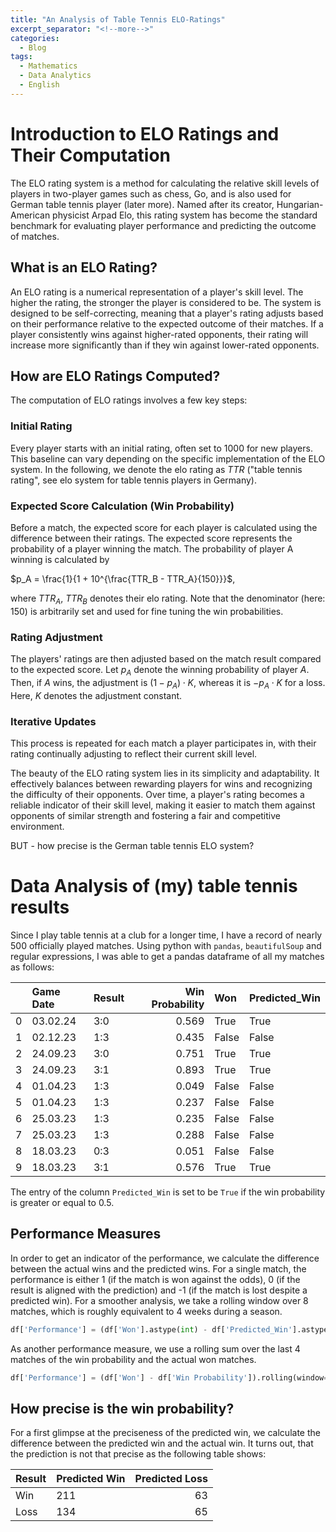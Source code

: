 ```yaml
---
title: "An Analysis of Table Tennis ELO-Ratings"
excerpt_separator: "<!--more-->"
categories:
  - Blog
tags:
  - Mathematics
  - Data Analytics
  - English
---
```


# Introduction to ELO Ratings and Their Computation
The ELO rating system is a method for calculating the relative skill levels of players in two-player games such as chess, Go, and is also used for German table tennis player (later more). Named after its creator, Hungarian-American physicist Arpad Elo, this rating system has become the standard benchmark for evaluating player performance and predicting the outcome of matches.

## What is an ELO Rating?
An ELO rating is a numerical representation of a player's skill level. The higher the rating, the stronger the player is considered to be. The system is designed to be self-correcting, meaning that a player's rating adjusts based on their performance relative to the expected outcome of their matches. If a player consistently wins against higher-rated opponents, their rating will increase more significantly than if they win against lower-rated opponents.

## How are ELO Ratings Computed?
The computation of ELO ratings involves a few key steps:

### Initial Rating
Every player starts with an initial rating, often set to 1000 for new players. This baseline can vary depending on the specific implementation of the ELO system. In the following, we denote the elo rating as $TTR$ ("table tennis rating", see elo system for table tennis players in Germany). 

### Expected Score Calculation (Win Probability)
Before a match, the expected score for each player is calculated using the difference between their ratings. The expected score represents the probability of a player winning the match. The probability of player A winning is calculated by

$p_A = \frac{1}{1 + 10^{\frac{TTR_B - TTR_A}{150}}}$,

where $TTR_A$, $TTR_B$ denotes their elo rating. Note that the denominator (here: 150) is arbitrarily set and used for fine tuning the win probabilities. 

### Rating Adjustment
The players' ratings are then adjusted based on the match result compared to the expected score. Let $p_A$ denote the winning probability of player $A$. Then, if $A$ wins, the adjustment is $(1-p_A)\cdot K$, whereas it is $-p_A\cdot K$ for a loss. Here, $K$ denotes the adjustment constant. 

### Iterative Updates
This process is repeated for each match a player participates in, with their rating continually adjusting to reflect their current skill level.

The beauty of the ELO rating system lies in its simplicity and adaptability. It effectively balances between rewarding players for wins and recognizing the difficulty of their opponents. Over time, a player's rating becomes a reliable indicator of their skill level, making it easier to match them against opponents of similar strength and fostering a fair and competitive environment.

BUT - how precise is the German table tennis ELO system? 

# Data Analysis of (my) table tennis results
Since I play table tennis at a club for a longer time, I have a record of nearly 500 officially played matches. Using python with `pandas`, `beautifulSoup` and regular expressions, I was able to get a pandas dataframe of all my matches as follows:

|    | Game Date   | Result   |   Win Probability | Won   | Predicted_Win   |
|---:|:------------|:---------|------------------:|:------|:----------------|
|  0 | 03.02.24    | 3:0      |             0.569 | True  | True            |
|  1 | 02.12.23    | 1:3      |             0.435 | False | False           |
|  2 | 24.09.23    | 3:0      |             0.751 | True  | True            |
|  3 | 24.09.23    | 3:1      |             0.893 | True  | True            |
|  4 | 01.04.23    | 1:3      |             0.049 | False | False           |
|  5 | 01.04.23    | 1:3      |             0.237 | False | False           |
|  6 | 25.03.23    | 1:3      |             0.235 | False | False           |
|  7 | 25.03.23    | 1:3      |             0.288 | False | False           |
|  8 | 18.03.23    | 0:3      |             0.051 | False | False           |
|  9 | 18.03.23    | 3:1      |             0.576 | True  | True            |

The entry of the column `Predicted_Win` is set to be `True` if the win probability is greater or equal to 0.5. 

## Performance Measures
In order to get an indicator of the performance, we calculate the difference between the actual wins and the predicted wins. For a single match, the performance is either 1 (if the match is won against the odds), 0 (if the result is aligned with the prediction) and -1 (if the match is lost despite a predicted win). For a smoother analysis, we take a rolling window over 8 matches, which is roughly equivalent to 4 weeks during a season. 

```python
df['Performance'] = (df['Won'].astype(int) - df['Predicted_Win'].astype(int)).rolling(window=8).mean() 
```


As another performance measure, we use a rolling sum over the last 4 matches of the win probability and the actual won matches. 

```python
df['Performance'] = (df['Won'] - df['Win Probability']).rolling(window=8).mean() 
```

## How precise is the win probability?
For a first glimpse at the preciseness of the predicted win, we calculate the difference between the predicted win and the actual win. It turns out, that the prediction is not that precise as the following table shows:

| Result      | Predicted Win | Predicted Loss  |
|:------------|:---------     |----------------:|
| Win         | 211           | 63              |
| Loss        |134            | 65              |

